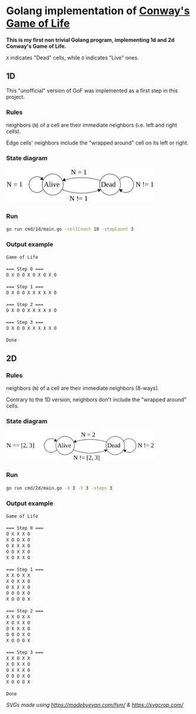 # Golang implementation of [Conway's Game of Life](https://en.wikipedia.org/wiki/Conway%27s_Game_of_Life)

**This is my first non trivial Golang program, implementing 1d and 2d Conway's Game of Life.**

`X` indicates "Dead" cells, while `O` indicates "Live" ones.

## 1D

This "unofficial" version of GoF was implemented as a first step in this project.

### Rules
neighbors (`N`) of a cell are their immediate neighbors (i.e. left and right cells).

Edge cells' neighbors include the "wrapped around" cell on its left or right.

### State diagram
<img src="states1d.svg" width="400">

### Run
``` bash
go run cmd/1d/main.go -cellCount 10 -stepCount 3
```

### Output example
```
Game of Life

=== Step 0 ===
O X O O X O X O X O

=== Step 1 ===
O X O O X X X X X O

=== Step 2 ===
O X O O X X X X X O

=== Step 3 ===
O X O O X X X X X O

Done
```


## 2D

### Rules
neighbors (`N`) of a cell are their immediate neighbors (8-ways).

Contrary to the 1D version, neighbors don't include the "wrapped around" cells.

### State diagram
<img src="states2d.svg" width="400">

### Run
``` bash
go run cmd/2d/main.go -X 3 -Y 3 -steps 3
```

### Output example
```
Game of Life

=== Step 0 ===
O X X X O
X O O X O
O X X X O
O O X X O
X O X X O

=== Step 1 ===
X X O X X
X O X X O
O X X X O
O O O X O
X O O O X

=== Step 2 ===
X X O X X
X O X X O
O X X X O
O O O X O
X O O O X

=== Step 3 ===
X X O X X
X O X X O
O X X X O
O O O X O
X O O O X

Done
```

*SVGs made using https://madebyevan.com/fsm/ & https://svgcrop.com/*
